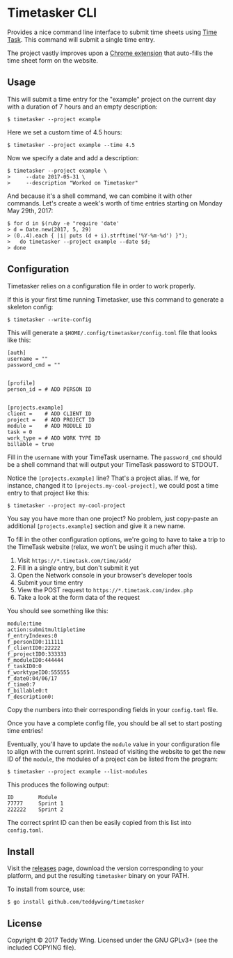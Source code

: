 Timetasker CLI
==============

Provides a nice command line interface to submit time sheets using [Time
Task][1]. This command will submit a single time entry.

The project vastly improves upon a [Chrome extension][2] that auto-fills the
time sheet form on the website.


## Usage
This will submit a time entry for the "example" project on the current day with
a duration of 7 hours and an empty description:

	$ timetasker --project example

Here we set a custom time of 4.5 hours:

	$ timetasker --project example --time 4.5

Now we specify a date and add a description:

	$ timetasker --project example \
	>     --date 2017-05-31 \
	>     --description "Worked on Timetasker"

And because it's a shell command, we can combine it with other commands. Let's
create a week's worth of time entries starting on Monday May 29th, 2017:

	$ for d in $(ruby -e "require 'date'
	> d = Date.new(2017, 5, 29)
	> (0..4).each { |i| puts (d + i).strftime('%Y-%m-%d') }");
	>   do timetasker --project example --date $d;
	> done


## Configuration
Timetasker relies on a configuration file in order to work properly.

If this is your first time running Timetasker, use this command to generate a
skeleton config:

	$ timetasker --write-config

This will generate a `$HOME/.config/timetasker/config.toml` file that looks like
this:

	[auth]
	username = ""
	password_cmd = ""


	[profile]
	person_id = # ADD PERSON ID


	[projects.example]
	client =    # ADD CLIENT ID
	project =   # ADD PROJECT ID
	module =    # ADD MODULE ID
	task = 0
	work_type = # ADD WORK TYPE ID
	billable = true

Fill in the `username` with your TimeTask username. The `password_cmd` should be
a shell command that will output your TimeTask password to STDOUT.

Notice the `[projects.example]` line? That's a project alias. If we, for
instance, changed it to `[projects.my-cool-project]`, we could post a time entry
to that project like this:

	$ timetasker --project my-cool-project

You say you have more than one project? No problem, just copy-paste an
additional `[projects.example]` section and give it a new name.

To fill in the other configuration options, we're going to have to take a trip
to the TimeTask website (relax, we won't be using it much after this).

1. Visit `https://*.timetask.com/time/add/`
2. Fill in a single entry, but don't submit it yet
3. Open the Network console in your browser's developer tools
4. Submit your time entry
5. View the POST request to `https://*.timetask.com/index.php`
6. Take a look at the form data of the request

You should see something like this:

	module:time
	action:submitmultipletime
	f_entryIndexes:0
	f_personID0:111111
	f_clientID0:22222
	f_projectID0:333333
	f_moduleID0:444444
	f_taskID0:0
	f_worktypeID0:555555
	f_date0:04/06/17
	f_time0:7
	f_billable0:t
	f_description0:

Copy the numbers into their corresponding fields in your `config.toml` file.

Once you have a complete config file, you should be all set to start posting
time entries!


Eventually, you'll have to update the `module` value in your configuration file
to align with the current sprint. Instead of visiting the website to get the new
ID of the `module`, the modules of a project can be listed from the program:

	$ timetasker --project example --list-modules

This produces the following output:

	ID        Module
	77777     Sprint 1
	222222    Sprint 2

The correct sprint ID can then be easily copied from this list into
`config.toml`.


## Install
Visit the [releases][3] page, download the version corresponding to your
platform, and put the resulting `timetasker` binary on your PATH.

To install from source, use:

	$ go install github.com/teddywing/timetasker


## License
Copyright © 2017 Teddy Wing. Licensed under the GNU GPLv3+ (see the included
COPYING file).


[1]: https://timetask.com
[2]: https://github.com/teddywing/chrome-timetasker
[3]: https://github.com/teddywing/timetasker/releases
